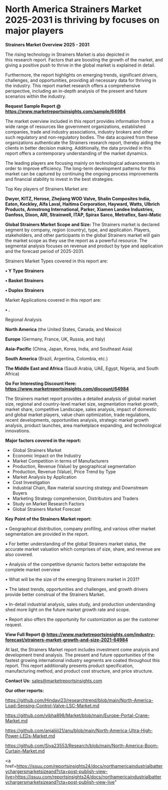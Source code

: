 # North America Strainers Market 2025-2031 is thriving by focuses on major players

<Strong> Strainers Market Overview 2025 - 2031</strong>

The rising technology in Strainers Market is also depicted in this research report. Factors that are boosting the growth of the market, and giving a positive push to thrive in the global market is explained in detail.

Furthermore, the report highlights on emerging trends, significant drivers, challenges, and opportunities, providing all necessary data for thriving in the industry. This report market research offers a comprehensive perspective, including an in-depth analysis of the present and future scenarios within the industry.

<strong>Request Sample Report @ <a href=https://www.marketreportsinsights.com/sample/64984>https://www.marketreportsinsights.com/sample/64984</a></strong>

The market overview included in this report provides information from a wide range of resources like government organizations, established companies, trade and industry associations, industry brokers and other such regulatory and non-regulatory bodies. The data acquired from these organizations authenticate the Strainers research report, thereby aiding the clients in better decision making. Additionally, the data provided in this report offers a contemporary understanding of the market dynamics.

The leading players are focusing mainly on technological advancements in order to improve efficiency. The long-term development patterns for this market can be captured by continuing the ongoing process improvements and financial stability to invest in the best strategies.

Top Key players of Strainers Market are:

<strong>Dwyer, KITZ, Herose, Zhejiang WOD Valve, Shalin Composites India, Eaton, Keckley, Alfa Laval, Haitima Corporation, Hayward, Watts, Ulbrich Products, Armstrong International, Parker, Xiamen Landee Industries, Danfoss, Dixon, ARI, Strainwell, ITAP, Spirax Sarco, Metraflex, Sani-Matic</strong>

<strong><b>Global Strainers Market Scope and Size:</b></strong>
The Strainers market is declared segment by company, region (country), type, and application. Players, stakeholders, and other participants in the global Strainers market will gain the market scope as they use the report as a powerful resource. The segmental analysis focuses on revenue and product by type and application and the forecast period of 2025-2031.

Strainers Market Types covered in this report are:

<strong>• Y Type Strainers

• Basket Strainers

• Duplex Strainers</strong>

Market Applications covered in this report are:

<strong>• .</strong> 

Regional Analysis

<strong>North America</strong> (the United States, Canada, and Mexico)

<strong>Europe</strong> (Germany, France, UK, Russia, and Italy)

<strong>Asia-Pacific</strong> (China, Japan, Korea, India, and Southeast Asia)

<strong>South America</strong> (Brazil, Argentina, Colombia, etc.)

<strong>The Middle East and Africa</strong> (Saudi Arabia, UAE, Egypt, Nigeria, and South Africa)

<strong>Go For Interesting Discount Here: <a href=https://www.marketreportsinsights.com/discount/64984>https://www.marketreportsinsights.com/discount/64984</a></strong>

The Strainers market report provides a detailed analysis of global market size, regional and country-level market size, segmentation market growth, market share, competitive Landscape, sales analysis, impact of domestic and global market players, value chain optimization, trade regulations, recent developments, opportunities analysis, strategic market growth analysis, product launches, area marketplace expanding, and technological innovations.

<strong><b>Major factors covered in the report:</b></strong>
<ul>
  <li>Global Strainers Market </li>
  <li>Economic Impact on the Industry</li>
  <li>Market Competition in terms of Manufacturers</li>
  <li>Production, Revenue (Value) by geographical segmentation</li>
  <li>Production, Revenue (Value), Price Trend by Type</li>
  <li>Market Analysis by Application</li>
  <li>Cost Investigation</li>
  <li>Industrial Chain, Raw material sourcing strategy and Downstream Buyers</li>
  <li>Marketing Strategy comprehension, Distributors and Traders</li>
  <li>Study on Market Research Factors</li>
  <li>Global Strainers Market Forecast</li>
</ul>

<strong><b>Key Point of the Strainers Market report:</b></strong>

• Geographical distribution, company profiling, and various other market segmentation are provided in the report.

• For better understanding of the global Strainers market status, the accurate market valuation which comprises of size, share, and revenue are also covered.

• Analysis of the competitive dynamic factors better extrapolate the complete market overview

• What will be the size of the emerging Strainers market in 2031?

• The latest trends, opportunities and challenges, and growth drivers provide better construal of the Strainers Market.

• In-detail industrial analysis, sales study, and production understanding shed more light on the future market growth rate and scope.

• Report also offers the opportunity for customization as per the customer request.

<strong><b>View Full Report @ <a href=https://www.marketreportsinsights.com/industry-forecast/strainers-market-growth-and-size-2021-64984>https://www.marketreportsinsights.com/industry-forecast/strainers-market-growth-and-size-2021-64984</a></b></strong>


At last, the Strainers Market report includes investment come analysis and development trend analysis. The present and future opportunities of the fastest growing international industry segments are coated throughout this report. This report additionally presents product specification, manufacturing method, and product cost structure, and price structure.

<strong>Contact Us:</strong>
sales@marketreportsinsights.com

<strong>Our other reports:</strong>

<a href=https://github.com/Hindavi23/researchtrend/blob/main/North-America-Load-Sensing-Control-Valve-LSC-Market.md>https://github.com/Hindavi23/researchtrend/blob/main/North-America-Load-Sensing-Control-Valve-LSC-Market.md</a>

<a href=https://github.com/vibha898/Market/blob/main/Europe-Portal-Crane-Market.md>https://github.com/vibha898/Market/blob/main/Europe-Portal-Crane-Market.md</a>

<a href=https://github.com/anjaliiii21/anu/blob/main/North-America-Ultra-High-Power-LEDs-Market.md>https://github.com/anjaliiii21/anu/blob/main/North-America-Ultra-High-Power-LEDs-Market.md</a>

<a href=https://github.com/Siya23553/Research/blob/main/North-America-Boom-Curtain-Market.md>https://github.com/Siya23553/Research/blob/main/North-America-Boom-Curtain-Market.md</a>

<a href=https://issuu.com/reportsinsights24/docs/northamericaindustrialbatterychargersmarketsizeand?cta=post-publish-view-live>https://issuu.com/reportsinsights24/docs/northamericaindustrialbatterychargersmarketsizeand?cta=post-publish-view-live</a>"
